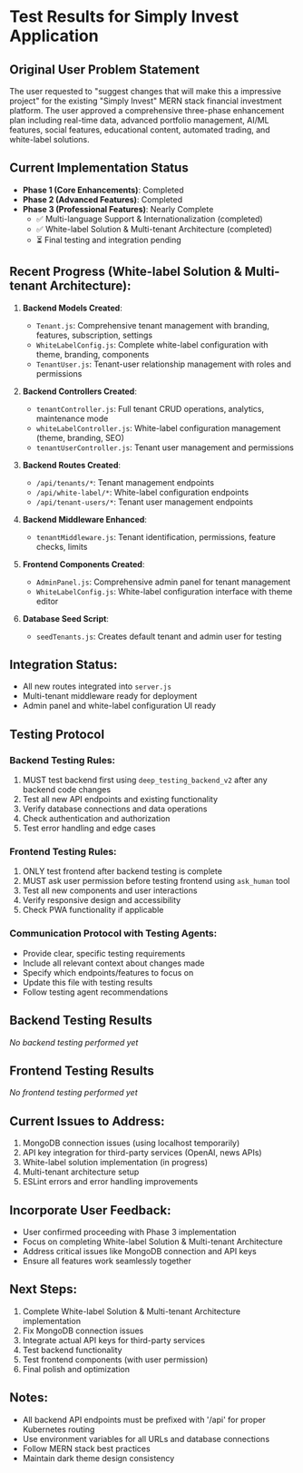 # Test Results for Simply Invest Application

## Original User Problem Statement
The user requested to "suggest changes that will make this a impressive project" for the existing "Simply Invest" MERN stack financial investment platform. The user approved a comprehensive three-phase enhancement plan including real-time data, advanced portfolio management, AI/ML features, social features, educational content, automated trading, and white-label solutions.

## Current Implementation Status
- **Phase 1 (Core Enhancements)**: Completed
- **Phase 2 (Advanced Features)**: Completed  
- **Phase 3 (Professional Features)**: Nearly Complete
  - ✅ Multi-language Support & Internationalization (completed)
  - ✅ White-label Solution & Multi-tenant Architecture (completed)
  - ⏳ Final testing and integration pending

## Recent Progress (White-label Solution & Multi-tenant Architecture):
1. **Backend Models Created**:
   - `Tenant.js`: Comprehensive tenant management with branding, features, subscription, settings
   - `WhiteLabelConfig.js`: Complete white-label configuration with theme, branding, components
   - `TenantUser.js`: Tenant-user relationship management with roles and permissions

2. **Backend Controllers Created**:
   - `tenantController.js`: Full tenant CRUD operations, analytics, maintenance mode
   - `whiteLabelController.js`: White-label configuration management (theme, branding, SEO)
   - `tenantUserController.js`: Tenant user management and permissions

3. **Backend Routes Created**:
   - `/api/tenants/*`: Tenant management endpoints
   - `/api/white-label/*`: White-label configuration endpoints
   - `/api/tenant-users/*`: Tenant user management endpoints

4. **Backend Middleware Enhanced**:
   - `tenantMiddleware.js`: Tenant identification, permissions, feature checks, limits

5. **Frontend Components Created**:
   - `AdminPanel.js`: Comprehensive admin panel for tenant management
   - `WhiteLabelConfig.js`: White-label configuration interface with theme editor

6. **Database Seed Script**:
   - `seedTenants.js`: Creates default tenant and admin user for testing

## Integration Status:
- All new routes integrated into `server.js`
- Multi-tenant middleware ready for deployment
- Admin panel and white-label configuration UI ready

## Testing Protocol

### Backend Testing Rules:
1. MUST test backend first using `deep_testing_backend_v2` after any backend code changes
2. Test all new API endpoints and existing functionality
3. Verify database connections and data operations
4. Check authentication and authorization
5. Test error handling and edge cases

### Frontend Testing Rules:
1. ONLY test frontend after backend testing is complete
2. MUST ask user permission before testing frontend using `ask_human` tool
3. Test all new components and user interactions
4. Verify responsive design and accessibility
5. Check PWA functionality if applicable

### Communication Protocol with Testing Agents:
- Provide clear, specific testing requirements
- Include all relevant context about changes made
- Specify which endpoints/features to focus on
- Update this file with testing results
- Follow testing agent recommendations

## Backend Testing Results
*No backend testing performed yet*

## Frontend Testing Results  
*No frontend testing performed yet*

## Current Issues to Address:
1. MongoDB connection issues (using localhost temporarily)
2. API key integration for third-party services (OpenAI, news APIs)
3. White-label solution implementation (in progress)
4. Multi-tenant architecture setup
5. ESLint errors and error handling improvements

## Incorporate User Feedback:
- User confirmed proceeding with Phase 3 implementation
- Focus on completing White-label Solution & Multi-tenant Architecture
- Address critical issues like MongoDB connection and API keys
- Ensure all features work seamlessly together

## Next Steps:
1. Complete White-label Solution & Multi-tenant Architecture implementation
2. Fix MongoDB connection issues  
3. Integrate actual API keys for third-party services
4. Test backend functionality
5. Test frontend components (with user permission)
6. Final polish and optimization

## Notes:
- All backend API endpoints must be prefixed with '/api' for proper Kubernetes routing
- Use environment variables for all URLs and database connections
- Follow MERN stack best practices
- Maintain dark theme design consistency